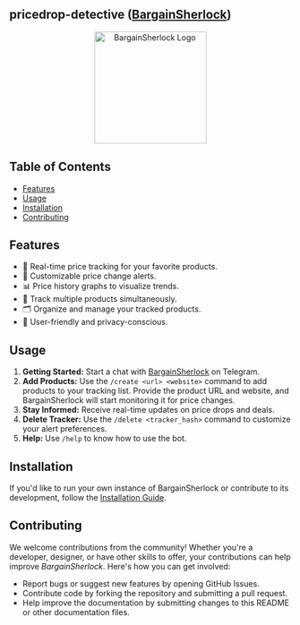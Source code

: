 ## pricedrop-detective ([BargainSherlock](https://t.me/MVQ1priceBot))

<p align="center">
  <img src="https://github.com/mohanvaddi/pricedrop-detective/assets/58596948/201cdfa3-a263-4c0e-8afb-25e7499b935f" alt="BargainSherlock Logo" width="200">
</p>

## Table of Contents

- [Features](#features)
- [Usage](#usage)
- [Installation](#installation)
- [Contributing](#contributing)

## Features

- 🚀 Real-time price tracking for your favorite products.
- 🔔 Customizable price change alerts.
- 📊 Price history graphs to visualize trends.
- 💼 Track multiple products simultaneously.
- 🗂️ Organize and manage your tracked products.
- 🌟 User-friendly and privacy-conscious.

## Usage

1. **Getting Started:** Start a chat with [BargainSherlock](https://t.me/MVQ1priceBot) on Telegram.
2. **Add Products:** Use the `/create <url> <website>` command to add products to your tracking list. Provide the product URL and website, and BargainSherlock will start monitoring it for price changes.
3. **Stay Informed:** Receive real-time updates on price drops and deals.
4. **Delete Tracker:** Use the `/delete <tracker_hash>` command to customize your alert preferences.
5. **Help:** Use `/help` to know how to use the bot.

## Installation

If you'd like to run your own instance of BargainSherlock or contribute to its development, follow the [Installation Guide](docs/installation.md).

## Contributing

We welcome contributions from the community! Whether you're a developer, designer, or have other skills to offer, your contributions can help improve _BargainSherlock_.
Here's how you can get involved:

- Report bugs or suggest new features by opening GitHub Issues.
- Contribute code by forking the repository and submitting a pull request.
- Help improve the documentation by submitting changes to this README or other documentation files.
